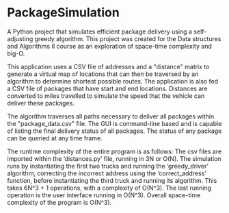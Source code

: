# PackageSimulation
A Python project that simulates efficient package delivery using a self-adjusting greedy algorithm. This project was created for the Data structures and Algorithms II course as an exploration of space-time complexity and big-O.

  This application uses a CSV file of addresses and a "distance" matrix to generate a virtual map of locations that can then be traversed by an algorithm to determine shortest possible routes. The application is also fed a CSV file of packages that have start and end locations. Distances are converted to miles travelled to simulate the speed that the vehicle can deliver these packages.
  
  The algorithm traverses all paths necessary to deliver all packages within the "package_data.csv" file. The GUI is command-line based and is capable of listing the final delivery status of all packages. The status of any package can be queried at any time frame.
  
  The runtime complexity of the entire program is as follows:
The csv files are imported within the ‘distances.py’ file, running in 3N or O(N). The simulation runs by instantiating the first two trucks and running the ‘greedy_driver’ algorithm, correcting the incorrect address using the ‘correct_address’ function, before instantiating the third truck and running its algorithm. This takes 6N^3 + 1 operations, with a complexity of O(N^3). The last running operation is the user interface running in O(N^3). Overall space-time complexity of the program is O(N^3). 
